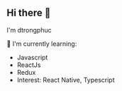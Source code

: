 <!--
**dtrongphuc/dtrongphuc** is a ✨ _special_ ✨ repository because its `README.md` (this file) appears on your GitHub profile.
!-->

## Hi there 👋

I'm dtrongphuc
  
📃 I'm currently learning:

- Javascript
- ReactJs
- Redux
- Interest: React Native, Typescript



